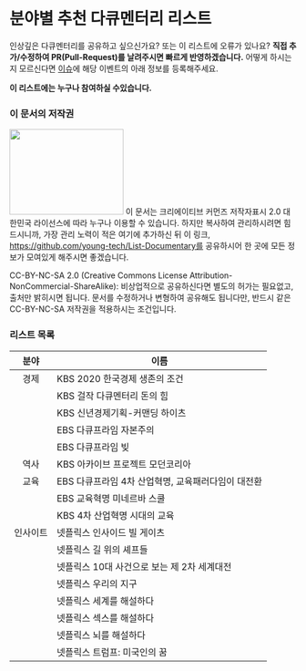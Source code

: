 # 분야별 추천 다큐멘터리 리스트

인상깊은 다큐멘터리를 공유하고 싶으신가요? 또는 이 리스트에 오류가 있나요? **직접 추가/수정하여 PR(Pull-Request)를 날려주시면 빠르게 반영하겠습니다.** 어떻게 하시는지 모르신다면 [이슈](https://github.com/young-tech/List-Documentary/issues)에 해당 이벤트의 아래 정보를 등록해주세요.

**이 리스트에는 누구나 참여하실 수있습니다.**

### 이 문서의 저작권
<img src="https://camo.githubusercontent.com/3bb4d5e3baf9d6090c2c7feab81555029b579e76/68747470733a2f2f6d6972726f72732e6372656174697665636f6d6d6f6e732e6f72672f70726573736b69742f627574746f6e732f38387833312f706e672f62792d6e632d73612e706e67" width="200px" height="150px"></img> 이 문서는 크리에이티브 커먼즈 저작자표시 2.0 대한민국 라이선스에 따라 누구나 이용할 수 있습니다. 하지만 복사하여 관리하시려면 힘드시니까, 가장 관리 노력이 적은 여기에 추가하신 뒤 이 링크, https://github.com/young-tech/List-Documentary를 공유하시어 한 곳에 모든 정보가 모여있게 해주시면 좋겠습니다.

CC-BY-NC-SA 2.0 (Creative Commons License Attribution-NonCommercial-ShareAlike): 비상업적으로 공유하신다면 별도의 허가는 필요없고, 출처만 밝히시면 됩니다. 문서를 수정하거나 변형하여 공유해도 됩니다만, 반드시 같은 CC-BY-NC-SA 저작권을 적용하시는 조건입니다.

### 리스트 목록

|분야|이름|
|:------:|------|
|경제|KBS 2020 한국경제 생존의 조건|
||KBS 걸작 다큐멘터리 돈의 힘|
||KBS 신년경제기획-커맨딩 하이츠|
||EBS 다큐프라임 자본주의|
||EBS 다큐프라임 빚|
|역사|KBS 아카이브 프로젝트 모던코리아|
|교육|EBS 다큐프라임 4차 산업혁명, 교육패러다임이 대전환|
||EBS 교육혁명 미네르바 스쿨|
||KBS 4차 산업혁명 시대의 교육|
|인사이트|넷플릭스 인사이드 빌 게이츠|
||넷플릭스 길 위의 셰프들|
||넷플릭스 10대 사건으로 보는 제 2차 세계대전|
||넷플릭스 우리의 지구|
||넷플릭스 세계를 해설하다|
||넷플릭스 섹스를 해설하다|
||넷플릭스 뇌를 해설하다|
||넷플릭스 트럼프: 미국인의 꿈|
